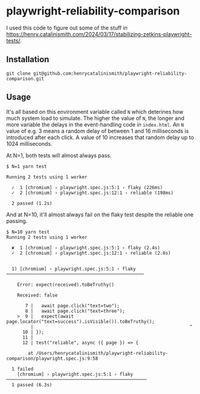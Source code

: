 # playwright-reliability-comparison

I used this code to figure out some of the stuff in https://henry.catalinismith.com/2024/03/17/stabilizing-zetkins-playwright-tests/.

## Installation

```
git clone git@github.com:henrycatalinismith/playwright-reliability-comparison.git
```

## Usage

It's all based on this environment variable called `N` which deterines how much system load to simulate. The higher the value of `N`, the longer and more variable the delays in the event-handling code in `index.html`. An `N` value of e.g. 3 means a random delay of between 1 and 16 milliseconds is introduced after each click. A value of 10 increases that random delay up to 1024 milliseconds.

At N=1, both tests will almost always pass.

```
$ N=1 yarn test

Running 2 tests using 1 worker

  ✓  1 [chromium] › playwright.spec.js:5:1 › flaky (226ms)
  ✓  2 [chromium] › playwright.spec.js:12:1 › reliable (198ms)

  2 passed (1.2s)
```

And at N=10, it'll almost always fail on the flaky test despite the reliable one passing.

```
$ N=10 yarn test
Running 2 tests using 1 worker

  ✘  1 [chromium] › playwright.spec.js:5:1 › flaky (2.4s)
  ✓  2 [chromium] › playwright.spec.js:12:1 › reliable (2.8s)


  1) [chromium] › playwright.spec.js:5:1 › flaky ───────────────────────────────────────────────────

    Error: expect(received).toBeTruthy()

    Received: false

       7 |   await page.click("text=two");
       8 |   await page.click("text=three");
    >  9 |   expect(await page.locator("text=success").isVisible()).toBeTruthy();
         |                                                          ^
      10 | });
      11 |
      12 | test("reliable", async ({ page }) => {

        at /Users/henrycatalinismith/playwright-reliability-comparison/playwright.spec.js:9:58

  1 failed
    [chromium] › playwright.spec.js:5:1 › flaky ────────────────────────────────────────────────────
  1 passed (6.3s)
```
